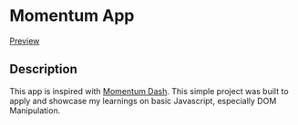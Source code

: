 # Momentum App

[Preview](http://momentum-app-nu.vercel.app/)

## Description

This app is inspired with [Momentum Dash](https://momentumdash.com/). This simple project was built to apply and showcase my learnings on basic Javascript, especially DOM Manipulation.
